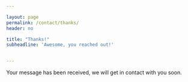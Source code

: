 ```yaml
---

layout: page
permalink: /contact/thanks/
header: no

title: "Thanks!"
subheadline: 'Awesome, you reached out!'


---
```


Your message has been received, we will get in contact with you soon. 